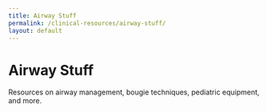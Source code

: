 ```yaml
---
title: Airway Stuff
permalink: /clinical-resources/airway-stuff/
layout: default
---
```


# Airway Stuff

Resources on airway management, bougie techniques, pediatric equipment, and more.

